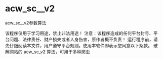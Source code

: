 # acw_sc__v2
acw_sc__v2参数算法

该程序仅用于学习用途，禁止非法用途！
注意：该程序造成的任何平台封号、平台问题、法律责任、财产损失或者人身伤害，原作者概不负责！
运行程序前，请先仔细阅读本文件，用户遵守平台规则。使用本软件即表示您同意以下条款。
破解网站的 acw_sc_v2 算法，可用于多种爬虫
